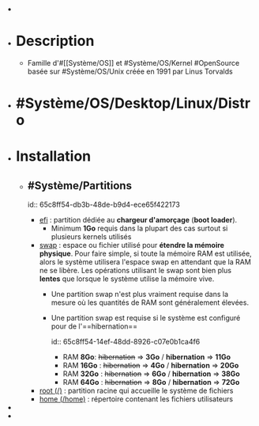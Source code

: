 -
- # Description
	- Famille d'#[[Système/OS]] et #Système/OS/Kernel #OpenSource basée sur #Système/OS/Unix créée en 1991 par Linus Torvalds
- # #Système/OS/Desktop/Linux/Distro
- # Installation
	- ## #Système/Partitions
	  
	  id:: 65c8ff54-db3b-48de-b9d4-ece65f422173
		- [efi](https://wiki.archlinux.org/title/EFI_system_partition) : partition dédiée au ****chargeur d'amorçage**** (**boot loader**).
			- Minimum ****1Go**** requis dans la plupart des cas surtout si plusieurs kernels utilisés
		- [swap](https://wiki.archlinux.org/title/swap) : espace ou fichier utilisé pour ****étendre la mémoire physique****. Pour faire simple, si toute la mémoire RAM est utilisée, alors le système utilisera l'espace swap en attendant que la RAM ne se libère. Les opérations utilisant le swap sont bien plus ****lentes**** que lorsque le système utilise la mémoire vive.
			- Une partition swap n'est plus vraiment requise dans la mesure où les quantités de RAM sont généralement élevées.
			- Une partition swap est requise si le système est configuré pour de l'==hibernation==
			  
			  id:: 65c8ff54-14ef-48dd-8926-c07e0b1ca4f6
				- RAM ****8Go****:  ~~~~hibernation~~~~ => ****3Go**** / **hibernation** => ****11Go****
				- RAM ****16Go**** : ~~~~hibernation~~~~ => ****4Go**** / **hibernation** => ****20Go****
				- RAM ****32Go**** : ~~~~hibernation~~~~ => ****6Go**** / **hibernation** => ****38Go****
				- RAM ****64Go**** : ~~~~hibernation~~~~ => ****8Go**** / **hibernation** => ****72Go****
		- [root (/)](https://wiki.archlinux.org/title/Partitioning#/) : partition racine qui accueille le système de fichiers
		- [home (/home)](https://wiki.archlinux.org/title/Partitioning#/) : répertoire contenant les fichiers utilisateurs
-
-